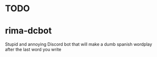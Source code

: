 # TODO

# rima-dcbot
Stupid and annoying Discord bot that will make a dumb spanish wordplay after the last word you write 
